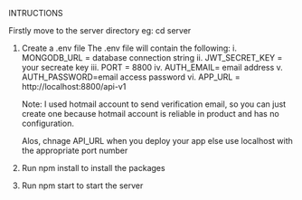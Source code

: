 INTRUCTIONS

Firstly move to the server directory eg: cd server

1. Create a .env file
    The .env file will contain the following:
    i. MONGODB_URL = database connection string
    ii. JWT_SECRET_KEY = your secreate key
    iii. PORT = 8800
    iv. AUTH_EMAIL= email address
    v. AUTH_PASSWORD=email access password
    vi. APP_URL = http://localhost:8800/api-v1

    Note: I used hotmail account to send verification email, so you can just create one 
    because hotmail account is reliable in product and has no configuration.

    Alos, chnage API_URL when you deploy your app else use localhost with the appropriate port number

2. Run npm install to install the packages
3. Run npm start to start the server